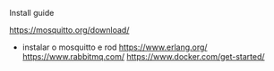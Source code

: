 Install guide

https://mosquitto.org/download/

- instalar o mosquitto e rod
https://www.erlang.org/
https://www.rabbitmq.com/
https://www.docker.com/get-started/
